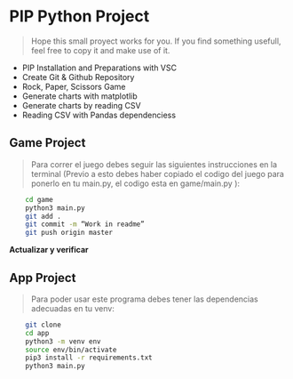 # **PIP Python Project**

>Hope this small proyect works for you. If you find something usefull, feel free to copy it and make use of it.

- PIP Installation and Preparations with VSC
- Create Git & Github Repository
- Rock, Paper, Scissors Game  
- Generate charts with matplotlib  
- Generate charts by reading CSV
- Reading CSV with Pandas dependenciess



##  Game Project

> Para correr el juego debes seguir las siguientes instrucciones en la terminal (Previo a esto debes haber copiado el codigo del juego para ponerlo en tu main.py, el codigo esta en game/main.py ):


```sh
	cd game
	python3 main.py
	git add .
	git commit -m “Work in readme”
	git push origin master
```

**Actualizar y verificar**

## App Project
> Para poder usar este programa debes tener las dependencias adecuadas en tu venv:

```sh
	git clone
	cd app
	python3 -m venv env
	source env/bin/activate
	pip3 install -r requirements.txt
	python3 main.py
```